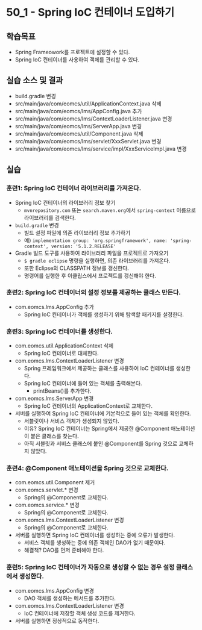 # 50_1 - Spring IoC 컨테이너 도입하기

## 학습목표

- Spring Frameowork를 프로젝트에 설정할 수 있다.
- Spring IoC 컨테이너를 사용하여 객체를 관리할 수 있다.

## 실습 소스 및 결과

- build.gradle 변경
- src/main/java/com/eomcs/util/ApplicationContext.java 삭제
- src/main/java/com/eomcs/lms/AppConfig.java 추가
- src/main/java/com/eomcs/lms/ContextLoaderListener.java 변경
- src/main/java/com/eomcs/lms/ServerApp.java 변경
- src/main/java/com/eomcs/util/Component.java 삭제
- src/main/java/com/eomcs/lms/servlet/XxxServlet.java 변경
- src/main/java/com/eomcs/lms/service/impl/XxxServiceImpl.java 변경

## 실습  

### 훈련1: Spring IoC 컨테이너 라이브러리를 가져온다.

- Spring IoC 컨테이너의 라이브러리 정보 찾기
  - `mvnrepository.com` 또는 `search.maven.org`에서 `spring-context` 이름으로 
    라이브러리를 검색한다.
- `build.gradle` 변경
  - 빌드 설정 파일에 의존 라이브러리 정보 추가하기
  - 예) `implementation group: 'org.springframework', name: 'spring-context', version: '5.1.2.RELEASE'`
- Gradle 빌드 도구를 사용하여 라이브러리 파일을 프로젝트로 가져오기
  - `$ gradle eclipse` 명령을 실행하면, 의존 라이브러리를 가져온다. 
  - 또한 Eclipse의 CLASSPATH 정보를 갱신한다.
  - 명령어를 실행한 후 이클립스에서 프로젝트를 갱신해야 한다.

### 훈련2: Spring IoC 컨테이너의 설정 정보를 제공하는 클래스 만든다.

- com.eomcs.lms.AppConfig 추가
  - Spring IoC 컨테이너가 객체를 생성하기 위해 탐색할 패키지를 설정한다.
  
  
### 훈련3: Spring IoC 컨테이너를 생성한다.

- com.eomcs.util.ApplicationContext 삭제
  - Spring IoC 컨테이너로 대체한다.
- com.eomcs.lms.ContextLoaderListener 변경 
  - Spring 프레임워크에서 제공하는 클래스를 사용하여 IoC 컨테이너를 생성한다.
  - Spring IoC 컨테이너에 들어 있는 객체를 출력해본다.
    - printBeans()를 추가한다.
- com.eomcs.lms.ServerApp 변경
  - Spring IoC 컨테이너의 ApplicationContext로 교체한다.
- 서버를 실행하여 Spring IoC 컨테이너에 기본적으로 들어 있는 객체를 확인한다.
  - 서블릿이나 서비스 객체가 생성되지 않았다.
  - 이유? Spring IoC 컨테이너는 Spring에서 제공한 @Component 애노테이션이 붙은
    클래스를 찾는다.
  - 아직 서블릿과 서비스 클래스에 붙인 @Component를 Spring 것으로 교체하지 않았다.

### 훈련4: @Component 애노테이션을 Spring 것으로 교체한다.

- com.eomcs.util.Component 제거
- com.eomcs.servlet.* 변경
  - Spring의 @Component로 교체한다.
- com.eomcs.service.* 변경
  - Spring의 @Component로 교체한다.
- com.eomcs.lms.ContextLoaderListener 변경
  - Spring의 @Component로 교체한다.
- 서버를 실행하면 Spring IoC 컨테이너를 생성하는 중에 오류가 발생한다.
  - 서비스 객체를 생성하는 중에 의존 객체인 DAO가 없기 때문이다.
  - 해결책? DAO를 먼저 준비해야 한다.
  
### 훈련5: Spring IoC 컨테이너가 자동으로 생성할 수 없는 경우 설정 클래스에서 생성한다.

- com.eomcs.lms.AppConfig 변경
  - DAO 객체를 생성하는 메서드를 추가한다.  
- com.eomcs.lms.ContextLoaderListener 변경
  - IoC 컨테이너에 저장할 객체 생성 코드를 제거한다.
- 서버를 실행하면 정상적으로 동작한다.

  
